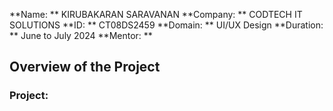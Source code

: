 **Name: ** KIRUBAKARAN SARAVANAN
**Company: ** CODTECH IT SOLUTIONS
**ID: ** CT08DS2459
**Domain: ** UI/UX Design
**Duration: ** June to July 2024
**Mentor: ** 

## Overview of the Project
### Project:

